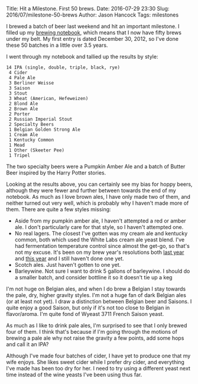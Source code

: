 Title: Hit a Milestone. First 50 brews.
Date: 2016-07-29 23:30
Slug: 2016/07/milestone-50-brews
Author: Jason Hancock
Tags: milestones

I brewed a batch of beer last weekend and hit an important milestone. I filled up my [brewing notebook]({filename}/2014/11/homebrew-logbook.md), which means that I now have fifty brews under my belt. My first entry is dated December 30, 2012, so I've done these 50 batches in a little over 3.5 years.

I went through my notebook and tallied up the results by style:

```
14 IPA (single, double, triple, black, rye)
 4 Cider
 4 Pale Ale
 3 Berliner Weisse
 3 Saison
 3 Stout
 3 Wheat (American, Hefeweizen)
 2 Blond Ale
 2 Brown Ale
 2 Porter
 2 Russian Imperial Stout
 2 Specialty Beers
 1 Belgian Golden Strong Ale
 1 Cream Ale
 1 Kentucky Common
 1 Mead
 1 Other (Skeeter Pee)
 1 Tripel
```

The two specialty beers were a Pumpkin Amber Ale and a batch of Butter Beer inspired by the Harry Potter stories.

Looking at the results above, you can certainly see my bias for hoppy beers, although they were fewer and further between towards the end of my notebook. As much as I love brown ales, I have only made two of them, and neither turned out very well, which is probably why I haven't made more of them. There are quite a few styles missing:

* Aside from my pumpkin amber ale, I haven't attempted a red or amber ale. I don't particularly care for that style, so I haven't attempted one.
* No real lagers. The closest I've gotten was my cream ale and kentucky common, both which used the White Labs cream ale yeast blend. I've had fermentation temperature control since almost the get-go, so that's not my excuse. It's been on my brew year's resolutions both [last year]({filename}/2015/01/brewyear-resolutions.md) and [this year]({filename}/2016/01/brewyear-resolutions.md) and I still haven't done one yet.
* Scotch ales. Just haven't gotten to one yet.
* Barleywine. Not sure I want to drink 5 gallons of barleywine. I should do a smaller batch, and consider bottline it so it doesn't tie up a keg

I'm not huge on Belgian ales, and when I do brew a Belgian I stay towards the pale, dry, higher gravity styles. I'm not a huge fan of dark Belgian ales (or at least not yet). I draw a distinction between Belgian beer and Saisons. I quite enjoy a good Saison, but only if it's not too close to Belgian in flavor/aroma. I'm quite fond of Wyeast 3711 French Saison yeast.

As much as I like to drink pale ales, I'm surprised to see that I only brewed four of them. I think that's because if I'm going through the motions of brewing a pale ale why not raise the gravity a few points, add some hops and call it an IPA?

Although I've made four batches of cider, I have yet to produce one that my wife enjoys. She likes sweet cider while I prefer dry cider, and everything I've made has been too dry for her. I need to try using a different yeast next time instead of the wine yeasts I've been using thus far.

